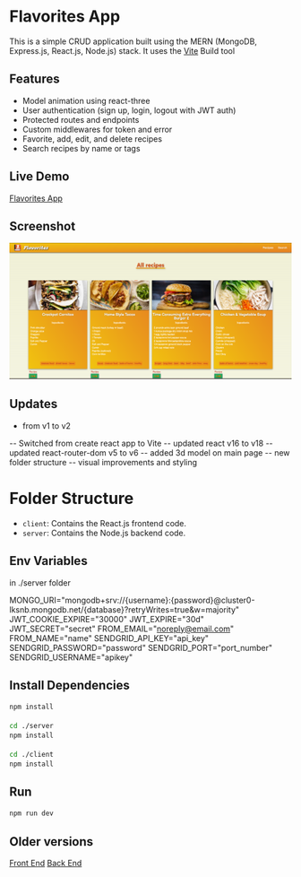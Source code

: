 # Flavorites App

This is a simple CRUD application built using the MERN (MongoDB, Express.js, React.js, Node.js) stack.
It uses the [Vite](https://vitejs.dev/) Build tool

## Features

- Model animation using react-three
- User authentication (sign up, login, logout with JWT auth)
- Protected routes and endpoints
- Custom middlewares for token and error
- Favorite, add, edit, and delete recipes
- Search recipes by name or tags

## Live Demo

[Flavorites App](https://flavorites.herokuapp.com/)

## Screenshot

![Flavorites Screenshot](https://github.com/voldev8/recipes-deploy/blob/master/client/src/assets/flavorites_screenshot.png)

## Updates

- from v1 to v2

-- Switched from create react app to Vite
-- updated react v16 to v18
-- updated react-router-dom v5 to v6
-- added 3d model on main page
-- new folder structure
-- visual improvements and styling

# Folder Structure

- `client`: Contains the React.js frontend code.
- `server`: Contains the Node.js backend code.

## Env Variables

in ./server folder

MONGO_URI="mongodb+srv://{username}:{password}@cluster0-lksnb.mongodb.net/{database}?retryWrites=true&w=majority"
JWT_COOKIE_EXPIRE="30000"
JWT_EXPIRE="30d"
JWT_SECRET="secret"
FROM_EMAIL="noreply@email.com"
FROM_NAME="name"
SENDGRID_API_KEY="api_key"
SENDGRID_PASSWORD="password"
SENDGRID_PORT="port_number"
SENDGRID_USERNAME="apikey"

## Install Dependencies

```bash
npm install

cd ./server
npm install

cd ./client
npm install
```

## Run

```bash
npm run dev
```

## Older versions

[Front End](https://github.com/voldev8/recipes-api)
[Back End](https://github.com/voldev8/recipes-client)
